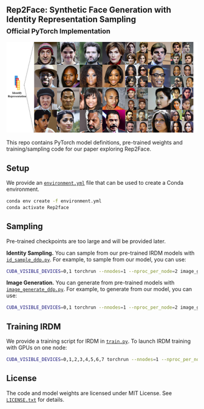 ## Rep2Face: Synthetic Face Generation with Identity Representation Sampling <br><sub>Official PyTorch Implementation</sub>

![Rep2Face samples](assets/example.png)

This repo contains PyTorch model definitions, pre-trained weights and training/sampling code for our paper exploring Rep2Face.

## Setup

We provide an [`environment.yml`](environment.yml) file that can be used to create a Conda environment.

```bash
conda env create -f environment.yml
conda activate Rep2face
```


## Sampling

Pre-trained checkpoints are too large and will be provided later.

**Identity Sampling.** You can sample from our pre-trained IRDM models with [`id_sample_ddp.py`](id_sample_ddp.py). For example, to sample from
our model, you can use:

```bash
CUDA_VISIBLE_DEVICES=0,1 torchrun --nnodes=1 --nproc_per_node=2 image_generate_ddp.py
```

**Image Generation.** You can generate from pre-trained models with [`image_generate_ddp.py`](image_generate_ddp.py). For example, to generate from
our model, you can use:

```bash
CUDA_VISIBLE_DEVICES=0,1 torchrun --nnodes=1 --nproc_per_node=2 image_generate_ddp.py
```

## Training IRDM

We provide a training script for IRDM in [`train.py`](train.py). To launch IRDM training with GPUs on 
one node:

```bash
CUDA_VISIBLE_DEVICES=0,1,2,3,4,5,6,7 torchrun --nnodes=1 --nproc_per_node=8 train.py
```

## License
The code and model weights are licensed under MIT License. See [`LICENSE.txt`](LICENSE.txt) for details.
